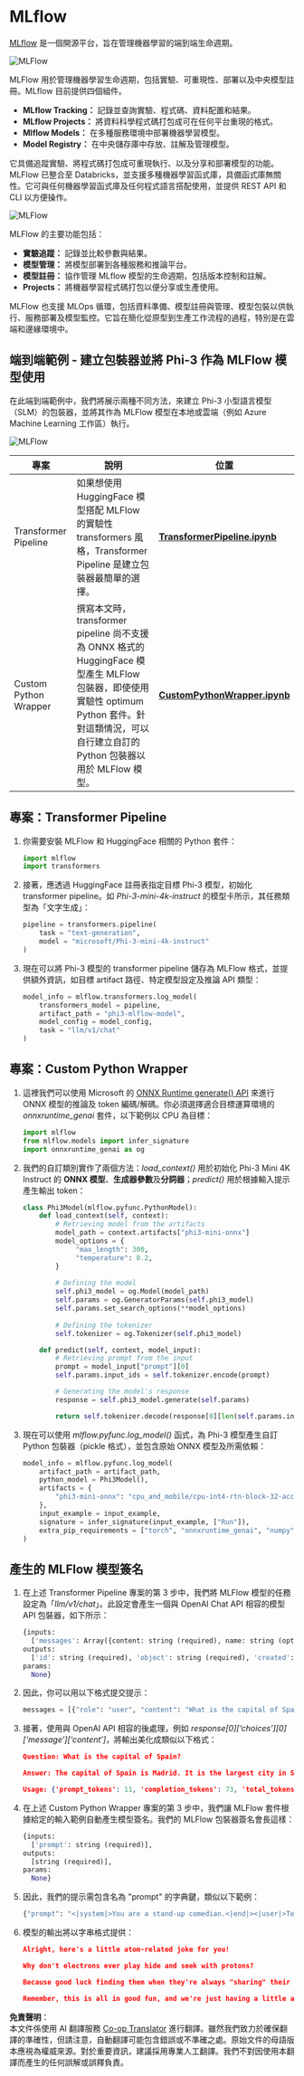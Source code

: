 <!--
CO_OP_TRANSLATOR_METADATA:
{
  "original_hash": "f61c383bbf0c3dac97e43f833c258731",
  "translation_date": "2025-07-17T02:27:43+00:00",
  "source_file": "md/02.Application/01.TextAndChat/Phi3/E2E_Phi-3-MLflow.md",
  "language_code": "tw"
}
-->
# MLflow

[MLflow](https://mlflow.org/) 是一個開源平台，旨在管理機器學習的端到端生命週期。

![MLFlow](../../../../../../translated_images/MlFlowmlops.ed16f47809d74d9ac0407bf43985ec022ad01f3d970083e465326951e43b2e01.tw.png)

MLFlow 用於管理機器學習生命週期，包括實驗、可重現性、部署以及中央模型註冊。MLflow 目前提供四個組件。

- **MLflow Tracking：** 記錄並查詢實驗、程式碼、資料配置和結果。
- **MLflow Projects：** 將資料科學程式碼打包成可在任何平台重現的格式。
- **Mlflow Models：** 在多種服務環境中部署機器學習模型。
- **Model Registry：** 在中央儲存庫中存放、註解及管理模型。

它具備追蹤實驗、將程式碼打包成可重現執行、以及分享和部署模型的功能。MLFlow 已整合至 Databricks，並支援多種機器學習函式庫，具備函式庫無關性。它可與任何機器學習函式庫及任何程式語言搭配使用，並提供 REST API 和 CLI 以方便操作。

![MLFlow](../../../../../../translated_images/MLflow2.5a22eb718f6311d16f1a1952a047dc6b9e392649f1e0fc7bc3c3dcd65e3af07c.tw.png)

MLFlow 的主要功能包括：

- **實驗追蹤：** 記錄並比較參數與結果。
- **模型管理：** 將模型部署到各種服務和推論平台。
- **模型註冊：** 協作管理 MLflow 模型的生命週期，包括版本控制和註解。
- **Projects：** 將機器學習程式碼打包以便分享或生產使用。

MLFlow 也支援 MLOps 循環，包括資料準備、模型註冊與管理、模型包裝以供執行、服務部署及模型監控。它旨在簡化從原型到生產工作流程的過程，特別是在雲端和邊緣環境中。

## 端到端範例 - 建立包裝器並將 Phi-3 作為 MLFlow 模型使用

在此端到端範例中，我們將展示兩種不同方法，來建立 Phi-3 小型語言模型（SLM）的包裝器，並將其作為 MLFlow 模型在本地或雲端（例如 Azure Machine Learning 工作區）執行。

![MLFlow](../../../../../../translated_images/MlFlow1.fd745e47dbd3fecfee254096d496cdf1cb3e1789184f9efcead9c2a96e5a979b.tw.png)

| 專案 | 說明 | 位置 |
| ------------ | ----------- | -------- |
| Transformer Pipeline | 如果想使用 HuggingFace 模型搭配 MLFlow 的實驗性 transformers 風格，Transformer Pipeline 是建立包裝器最簡單的選擇。 | [**TransformerPipeline.ipynb**](../../../../../../code/06.E2E/E2E_Phi-3-MLflow_TransformerPipeline.ipynb) |
| Custom Python Wrapper | 撰寫本文時，transformer pipeline 尚不支援為 ONNX 格式的 HuggingFace 模型產生 MLFlow 包裝器，即使使用實驗性 optimum Python 套件。針對這類情況，可以自行建立自訂的 Python 包裝器以用於 MLFlow 模型。 | [**CustomPythonWrapper.ipynb**](../../../../../../code/06.E2E/E2E_Phi-3-MLflow_CustomPythonWrapper.ipynb) |

## 專案：Transformer Pipeline

1. 你需要安裝 MLFlow 和 HuggingFace 相關的 Python 套件：

    ``` Python
    import mlflow
    import transformers
    ```

2. 接著，應透過 HuggingFace 註冊表指定目標 Phi-3 模型，初始化 transformer pipeline。如 _Phi-3-mini-4k-instruct_ 的模型卡所示，其任務類型為「文字生成」：

    ``` Python
    pipeline = transformers.pipeline(
        task = "text-generation",
        model = "microsoft/Phi-3-mini-4k-instruct"
    )
    ```

3. 現在可以將 Phi-3 模型的 transformer pipeline 儲存為 MLFlow 格式，並提供額外資訊，如目標 artifact 路徑、特定模型設定及推論 API 類型：

    ``` Python
    model_info = mlflow.transformers.log_model(
        transformers_model = pipeline,
        artifact_path = "phi3-mlflow-model",
        model_config = model_config,
        task = "llm/v1/chat"
    )
    ```

## 專案：Custom Python Wrapper

1. 這裡我們可以使用 Microsoft 的 [ONNX Runtime generate() API](https://github.com/microsoft/onnxruntime-genai) 來進行 ONNX 模型的推論及 token 編碼/解碼。你必須選擇適合目標運算環境的 _onnxruntime_genai_ 套件，以下範例以 CPU 為目標：

    ``` Python
    import mlflow
    from mlflow.models import infer_signature
    import onnxruntime_genai as og
    ```

1. 我們的自訂類別實作了兩個方法：_load_context()_ 用於初始化 Phi-3 Mini 4K Instruct 的 **ONNX 模型**、**生成器參數**及**分詞器**；_predict()_ 用於根據輸入提示產生輸出 token：

    ``` Python
    class Phi3Model(mlflow.pyfunc.PythonModel):
        def load_context(self, context):
            # Retrieving model from the artifacts
            model_path = context.artifacts["phi3-mini-onnx"]
            model_options = {
                 "max_length": 300,
                 "temperature": 0.2,         
            }
        
            # Defining the model
            self.phi3_model = og.Model(model_path)
            self.params = og.GeneratorParams(self.phi3_model)
            self.params.set_search_options(**model_options)
            
            # Defining the tokenizer
            self.tokenizer = og.Tokenizer(self.phi3_model)
    
        def predict(self, context, model_input):
            # Retrieving prompt from the input
            prompt = model_input["prompt"][0]
            self.params.input_ids = self.tokenizer.encode(prompt)
    
            # Generating the model's response
            response = self.phi3_model.generate(self.params)
    
            return self.tokenizer.decode(response[0][len(self.params.input_ids):])
    ```

1. 現在可以使用 _mlflow.pyfunc.log_model()_ 函式，為 Phi-3 模型產生自訂 Python 包裝器（pickle 格式），並包含原始 ONNX 模型及所需依賴：

    ``` Python
    model_info = mlflow.pyfunc.log_model(
        artifact_path = artifact_path,
        python_model = Phi3Model(),
        artifacts = {
            "phi3-mini-onnx": "cpu_and_mobile/cpu-int4-rtn-block-32-acc-level-4",
        },
        input_example = input_example,
        signature = infer_signature(input_example, ["Run"]),
        extra_pip_requirements = ["torch", "onnxruntime_genai", "numpy"],
    )
    ```

## 產生的 MLFlow 模型簽名

1. 在上述 Transformer Pipeline 專案的第 3 步中，我們將 MLFlow 模型的任務設定為「_llm/v1/chat_」。此設定會產生一個與 OpenAI Chat API 相容的模型 API 包裝器，如下所示：

    ``` Python
    {inputs: 
      ['messages': Array({content: string (required), name: string (optional), role: string (required)}) (required), 'temperature': double (optional), 'max_tokens': long (optional), 'stop': Array(string) (optional), 'n': long (optional), 'stream': boolean (optional)],
    outputs: 
      ['id': string (required), 'object': string (required), 'created': long (required), 'model': string (required), 'choices': Array({finish_reason: string (required), index: long (required), message: {content: string (required), name: string (optional), role: string (required)} (required)}) (required), 'usage': {completion_tokens: long (required), prompt_tokens: long (required), total_tokens: long (required)} (required)],
    params: 
      None}
    ```

1. 因此，你可以用以下格式提交提示：

    ``` Python
    messages = [{"role": "user", "content": "What is the capital of Spain?"}]
    ```

1. 接著，使用與 OpenAI API 相容的後處理，例如 _response[0][‘choices’][0][‘message’][‘content’]_，將輸出美化成類似以下格式：

    ``` JSON
    Question: What is the capital of Spain?
    
    Answer: The capital of Spain is Madrid. It is the largest city in Spain and serves as the political, economic, and cultural center of the country. Madrid is located in the center of the Iberian Peninsula and is known for its rich history, art, and architecture, including the Royal Palace, the Prado Museum, and the Plaza Mayor.
    
    Usage: {'prompt_tokens': 11, 'completion_tokens': 73, 'total_tokens': 84}
    ```

1. 在上述 Custom Python Wrapper 專案的第 3 步中，我們讓 MLFlow 套件根據給定的輸入範例自動產生模型簽名。我們的 MLFlow 包裝器簽名會長這樣：

    ``` Python
    {inputs: 
      ['prompt': string (required)],
    outputs: 
      [string (required)],
    params: 
      None}
    ```

1. 因此，我們的提示需包含名為 "prompt" 的字典鍵，類似以下範例：

    ``` Python
    {"prompt": "<|system|>You are a stand-up comedian.<|end|><|user|>Tell me a joke about atom<|end|><|assistant|>",}
    ```

1. 模型的輸出將以字串格式提供：

    ``` JSON
    Alright, here's a little atom-related joke for you!
    
    Why don't electrons ever play hide and seek with protons?
    
    Because good luck finding them when they're always "sharing" their electrons!
    
    Remember, this is all in good fun, and we're just having a little atomic-level humor!
    ```

**免責聲明**：  
本文件係使用 AI 翻譯服務 [Co-op Translator](https://github.com/Azure/co-op-translator) 進行翻譯。雖然我們致力於確保翻譯的準確性，但請注意，自動翻譯可能包含錯誤或不準確之處。原始文件的母語版本應視為權威來源。對於重要資訊，建議採用專業人工翻譯。我們不對因使用本翻譯而產生的任何誤解或誤釋負責。
